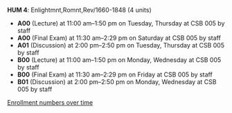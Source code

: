 **HUM 4**: Enlightmnt,Romnt,Rev/1660-1848 (4 units)

- **A00** (Lecture) at 11:00 am–1:50 pm on Tuesday, Thursday at CSB 005 by staff
- **A00** (Final Exam) at 11:30 am–2:29 pm on Saturday at CSB 005 by staff
- **A01** (Discussion) at 2:00 pm–2:50 pm on Tuesday, Thursday at CSB 005 by staff
- **B00** (Lecture) at 11:00 am–1:50 pm on Monday, Wednesday at CSB 005 by staff
- **B00** (Final Exam) at 11:30 am–2:29 pm on Friday at CSB 005 by staff
- **B01** (Discussion) at 2:00 pm–2:50 pm on Monday, Wednesday at CSB 005 by staff

[Enrollment numbers over time](./HUM4.tsv)
